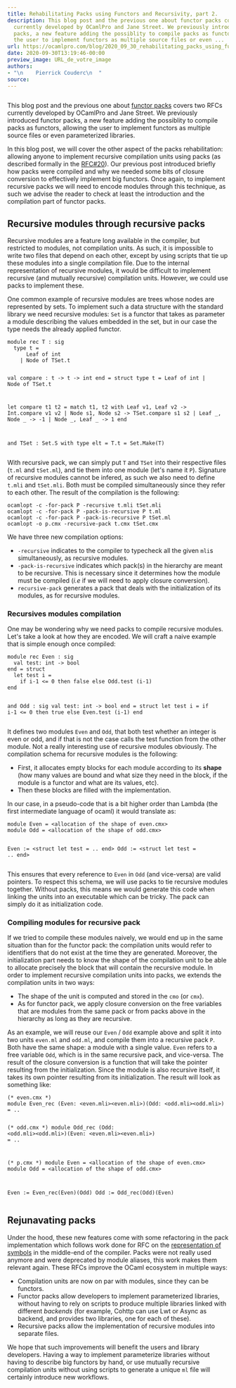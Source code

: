 ```yaml
---
title: Rehabilitating Packs using Functors and Recursivity, part 2.
description: This blog post and the previous one about functor packs covers two RFCs
  currently developed by OCamlPro and Jane Street. We previously introduced functor
  packs, a new feature adding the possiblity to compile packs as functors, allowing
  the user to implement functors as multiple source files or even ...
url: https://ocamlpro.com/blog/2020_09_30_rehabilitating_packs_using_functors_and_recursivity_part_2
date: 2020-09-30T13:19:46-00:00
preview_image: URL_de_votre_image
authors:
- "\n    Pierrick Couderc\n  "
source:
---
```


<p><img src="https://ocamlpro.com/blog/assets/img/train.jpg" alt=""/></p>
<p>This blog post and the previous one about <a href="https://ocamlpro.com/blog/2020_09_24_rehabilitating_packs_using_functors_and_recursivity_part_1">functor packs</a> covers two RFCs currently developed by OCamlPro and Jane Street. We previously introduced functor packs, a new feature adding the possiblity to compile packs as functors, allowing the user to implement functors as multiple source files or even parameterized libraries.</p>
<p>In this blog post, we will cover the other aspect of the packs rehabilitation: allowing anyone to implement recursive compilation units using packs (as described formally in the <a href="https://github.com/ocaml/RFCs/pull/20">RFC#20</a>). Our previous post introduced briefly how packs were compiled and why we needed some bits of closure conversion to effectively implement big functors. Once again, to implement recursive packs we will need to encode modules through this technique, as such we advise the reader to check at least the introduction and the compilation part of functor packs.</p>
<h2>Recursive modules through recursive packs</h2>
<p>Recursive modules are a feature long available in the compiler, but restricted to modules, not compilation units. As such, it is impossible to write two files that depend on each other, except by using scripts that tie up these modules into a single compilation file. Due to the internal representation of recursive modules, it would be difficult to implement recursive (and mutually recursive) compilation units. However, we could use packs to implement these.</p>
<p>One common example of recursive modules are trees whose nodes are represented by sets. To implement such a data structure with the standard library we need recursive modules: <code>Set</code> is a functor that takes as parameter a module describing the values embedded in the set, but in our case the type needs the already applied functor.</p>
<pre><code class="language-Ocaml">module rec T : sig
  type t =
      Leaf of int
    | Node of TSet.t

  val compare : t -&gt; t -&gt; int
end = struct
  type t =
      Leaf of int
    | Node of TSet.t

  let compare t1 t2 =
    match t1, t2 with
      Leaf v1, Leaf v2 -&gt; Int.compare v1 v2
    | Node s1, Node s2 -&gt; TSet.compare s1 s2
    | Leaf _, Node _ -&gt; -1
    | Node _, Leaf _ -&gt; 1
end

and TSet : Set.S with type elt = T.t = Set.Make(T)
</code></pre>
<p>With recursive pack, we can simply put <code>T</code> and <code>TSet</code> into their respective files (<code>t.ml</code> and <code>tSet.ml</code>), and tie them into one module (let's name it <code>P</code>). Signature of recursive modules cannot be infered, as such we also need to define <code>t.mli</code> and <code>tSet.mli</code>. Both must be compiled simultaneously since they refer to each other. The result of the compilation is the following:</p>
<pre><code class="language-shell-session">ocamlopt -c -for-pack P -recursive t.mli tSet.mli
ocamlopt -c -for-pack P -pack-is-recursive P t.ml
ocamlopt -c -for-pack P -pack-is-recursive P tSet.ml
ocamlopt -o p.cmx -recursive-pack t.cmx tSet.cmx
</code></pre>
<p>We have three new compilation options:</p>
<ul>
<li><code>-recursive</code> indicates to the compiler to typecheck all the given <code>mli</code>s simultaneously, as recursive modules.
</li>
<li><code>-pack-is-recursive</code> indicates which pack(s) in the hierarchy are meant to be recursive. This is necessary since it determines how the module must be compiled (<em>i.e</em> if we will need to apply closure conversion).
</li>
<li><code>recursive-pack</code> generates a pack that deals with the initialization of its modules, as for recursive modules.
</li>
</ul>
<h3>Recursives modules compilation</h3>
<p>One may be wondering why we need packs to compile recursive modules. Let's take a look at how they are encoded. We will craft a naive example that is simple enough once compiled:</p>
<pre><code class="language-Ocaml">module rec Even : sig
  val test: int -&gt; bool
end = struct
  let test i =
    if i-1 &lt;= 0 then false else Odd.test (i-1)
end

and Odd : sig
  val test: int -&gt; bool
end = struct
  let test i =
    if i-1 &lt;= 0 then true else Even.test (i-1)
end
</code></pre>
<p>It defines two modules <code>Even</code> and <code>Odd</code>, that both test whether an integer is even or odd, and if that is not the case calls the test function from the other module. Not a really interesting use of recursive modules obviously. The compilation schema for recursive modules is the following:</p>
<ul>
<li>First, it allocates empty blocks for each module according to its <strong>shape</strong> (how many values are bound and what size they need in the block, if the module is a functor and what are its values, etc).
</li>
<li>Then these blocks are filled with the implementation.
</li>
</ul>
<p>In our case, in a pseudo-code that is a bit higher order than Lambda (the first intermediate language of ocaml) it would translate as:</p>
<pre><code class="language-Ocaml">module Even = &lt;allocation of the shape of even.cmx&gt;
module Odd = &lt;allocation of the shape of odd.cmx&gt;

Even := &lt;struct let test = .. end&gt;
Odd := &lt;struct let test = .. end&gt;
</code></pre>
<p>This ensures that every reference to <code>Even</code> in <code>Odd</code> (and vice-versa) are valid pointers. To respect this schema, we will use packs to tie recursive modules together. Without packs, this means we would generate this code when linking the units into an executable which can be tricky. The pack can simply do it as initialization code.</p>
<h3>Compiling modules for recursive pack</h3>
<p>If we tried to compile these modules naively, we would end up in the same situation than for the functor pack: the compilation units would refer to identifiers that do not exist at the time they are generated. Moreover, the initialization part needs to know the shape of the compilation unit to be able to allocate precisely the block that will contain the recursive module. In order to implement recursive compilation units into packs, we extends the compilation units in two ways:</p>
<ul>
<li>The shape of the unit is computed and stored in the <code>cmo</code> (or <code>cmx</code>).
</li>
<li>As for functor pack, we apply closure conversion on the free variables that are modules from the same pack or from packs above in the hierarchy as long as they are recursive.
</li>
</ul>
<p>As an example, we will reuse our <code>Even</code> / <code>Odd</code> example above and split it into two units <code>even.ml</code> and <code>odd.ml</code>, and compile them into a recursive pack <code>P</code>. Both have the same shape: a module with a single value. <code>Even</code> refers to a free variable <code>Odd</code>, which is in the same recursive pack, and vice-versa. The result of the closure conversion is a function that will take the pointer resulting from the initialization. Since the module is also recursive itself, it takes its own pointer resulting from its initialization. The result will look as something like:</p>
<pre><code class="language-Ocaml">(* even.cmx *)
module Even_rec (Even: &lt;even.mli&gt;&lt;even.mli&gt;)(Odd: &lt;odd.mli&gt;&lt;odd.mli&gt;) = ..

(* odd.cmx *)
module Odd_rec (Odd: &lt;odd.mli&gt;&lt;odd.mli&gt;)(Even: &lt;even.mli&gt;&lt;even.mli&gt;) = ..

(* p.cmx *)
module Even = &lt;allocation of the shape of even.cmx&gt;
module Odd = &lt;allocation of the shape of odd.cmx&gt;

Even := Even_rec(Even)(Odd)
Odd := Odd_rec(Odd)(Even)
</code></pre>
<h2>Rejunavating packs</h2>
<p>Under the hood, these new features come with some refactoring in the pack implementation which follows work done for RFC on the <a href="https://github.com/ocaml/RFCs/pull/13">representation of symbols</a> in the middle-end of the compiler. Packs were not really used anymore and were deprecated by module aliases, this work makes them relevant again. These RFCs improve the OCaml ecosystem in multiple ways:</p>
<ul>
<li>Compilation units are now on par with modules, since they can be functors.
</li>
<li>Functor packs allow developers to implement parameterized libraries, without having to rely on scripts to produce multiple libraries linked with different <em>backends</em> (for example, Cohttp can use Lwt or Async as backend, and provides two libraries, one for each of these).
</li>
<li>Recursive packs allow the implementation of recursive modules into separate files.
</li>
</ul>
<p>We hope that such improvements will benefit the users and library developers. Having a way to implement parameterize libraries without having to describe big functors by hand, or use mutually recursive compilation units without using scripts to generate a unique <code>ml</code> file will certainly introduce new workflows.</p>

